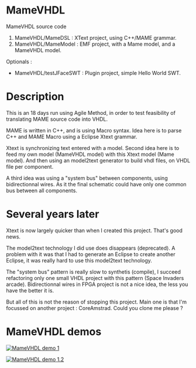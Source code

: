 # MameVHDL
MameVHDL source code

1. MameVHDL/MameDSL : XText project, using C++/MAME grammar.
2. MameVHDL/MameModel : EMF project, with a Mame model, and a MameVHDL model.

Optionals :
* MameVHDL/testJFaceSWT : Plugin project, simple Hello World SWT.

# Description
This is an 18 days run using Agile Method, in order to test feasibility of translating MAME source code into VHDL.

MAME is written in C++, and is using Macro syntax. Idea here is to parse C++ and MAME Macro using a Eclipse Xtext grammar.

Xtext is synchronizing text entered with a model. Second idea here is to feed my own model (MameVHDL model) with this Xtext model (Mame model). And then using an model2text generator to build vhdl files, on VHDL file per component.

A third idea was using a "system bus" between components, using bidirectionnal wires. As it the final schematic could have only one common bus between all components.

# Several years later

Xtext is now largely quicker than when I created this project. That's good news.

The model2text technology I did use does disappears (deprecated). A problem with it was that I had to generate an Eclipse to create another Eclipse, it was really hard to use this model2text technology.

The "system bus" pattern is really slow to synthetis (compile), I succeed refactoring only one small VHDL project with this pattern (Space Invaders arcade). Bidirectionnal wires in FPGA project is not a nice idea, the less you have the better it is.

But all of this is not the reason of stopping this project. Main one is that I'm focussed on another project : CoreAmstrad. Could you clone me please ?

# MameVHDL demos
[![MameVHDL demo 1](http://img.youtube.com/vi/5K35K_MH2G4/0.jpg)](http://www.youtube.com/watch?v=5K35K_MH2G4)

[![MameVHDL demo 1.2](http://img.youtube.com/vi/w0qqnPUjKfc/0.jpg)](http://www.youtube.com/watch?v=w0qqnPUjKfc)
